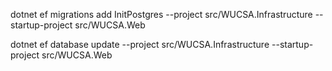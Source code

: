 dotnet ef migrations add InitPostgres --project src/WUCSA.Infrastructure --startup-project src/WUCSA.Web

dotnet ef database update --project src/WUCSA.Infrastructure --startup-project src/WUCSA.Web
